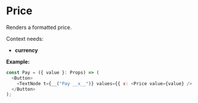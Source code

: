 # Price

Renders a formatted price.

Context needs:
* **currency**

**Example:**
```js
const Pay = ({ value }: Props) => (
  <Button>
    <TextNode t={__("Pay __x__")} values={{ x: <Price value={value} /> }} />
  </Button>
);
```
